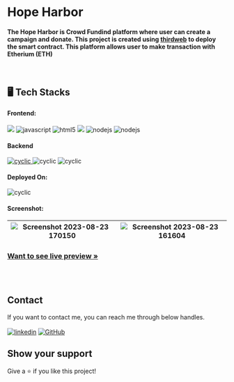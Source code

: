 <h1 align="">Hope Harbor</h1>
<h4 align="">The Hope Harbor is Crowd Fundind platform where user can create a campaign and donate. This project is created using <a href='https://thirdweb.com/'>thirdweb</a> to deploy the smart contract. This platform allows user to make transaction with Etherium (ETH) </h4>

   
<br />

<h2 align="">🖥️ Tech Stacks</h2>

<h4 align="">Frontend:</h4>

<p align="">
   <img src="https://shields.io/badge/React-27374D?logo=react&style=for-the-badge" >
  <img src="https://img.shields.io/badge/JavaScript-323330?style=for-the-badge&logo=javascript&logoColor=F7DF1E" alt="javascript" />
  <img src="https://img.shields.io/badge/HTML5-E34F26?style=for-the-badge&logo=html5&logoColor=white" alt="html5" />
  
  <img src = "https://img.shields.io/badge/-CSS3-1572B6?style=for-the-badge&logo=css3&logoColor=white">
 
  <img src="https://img.shields.io/badge/Tailwind_CSS-27374D?style=for-the-badge&logo=tailwind-css&" alt="nodejs" />
  <img src="https://img.shields.io/badge/Vite-323330?style=for-the-badge&logo=vite" alt="nodejs" />
</p>

<h4 align="">Backend</h4>

<p align="">
 <a href="https://www.coingecko.com" ><img src="https://img.shields.io/badge/thirdweb-27374D?style=for-the-badge&logo=web3.js" alt="cyclic" /> </a>
   <img src="https://img.shields.io/badge/Solidity-%23363636.svg?style=for-the-badge&logo=solidity" alt="cyclic" />
   <img src="https://img.shields.io/badge/hardhat-27374D?style=for-the-badge&logo=hardhat" alt="cyclic" />
</p>

<h4 align="">Deployed On:</h4>

<p align="">
  <img src="https://img.shields.io/badge/Netlify-430098?style=for-the-badge&logo=netlify&logoColor=white" alt="cyclic" />
</p>

<h4 align="">Screenshot:</h4>

![Screenshot 2023-08-23 170150](https://github.com/gurrudev/HopeHarbor/assets/80522156/7bd52ea1-ed6a-4109-86ec-30a1f24c5fc0) | ![Screenshot 2023-08-23 161604](https://github.com/gurrudev/HopeHarbor/assets/80522156/ae98695d-4325-4a39-a510-fb8227f7bf89) |
| :---: | :---: | 

<h3 align=""><a href="https://cryptotrackerno1.netlify.app/"><strong>Want to see live preview »</strong></a></h3>


<br />


<br />


## Contact

If you want to contact me, you can reach me through below handles. <br /><br />
[![linkedin](https://img.shields.io/badge/Ashutosh_Pawar-0077B5?style=for-the-badge&logo=linkedin&logoColor=white)](https://www.linkedin.com/in/gurrudev/)
[![GitHub](https://img.shields.io/badge/gurrudev-27374D?style=for-the-badge&logo=Github&logoColor=white)](https://github.com/gurrudev)


## Show your support

Give a ⭐️ if you like this project!
